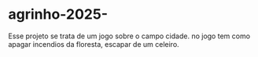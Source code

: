 # agrinho-2025-
Esse projeto se trata de um jogo sobre o campo cidade. no jogo tem como apagar incendios da floresta, escapar de um celeiro.
